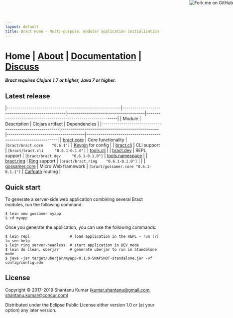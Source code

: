 ```yaml
---
layout: default
title: Bract Home - Multi-purpose, modular application initialization framework for Clojure
---
```

# Home | [About](/about.html) | [Documentation](/documentation.html) | [Discuss](/discuss.html)


_**Bract requires Clojure 1.7 or higher, Java 7 or higher.**_


## Latest release

|---------------------------------------------------------|-------------------------------------------------|---------------------------------------|---------------------------------------------------------------|
| Module                                                  | Description                                     | Clojars artifact                      | Dependencies                                                  |
|---------------------------------------------------------|-------------------------------------------------|---------------------------------------|---------------------------------------------------------------|
| [bract.core](https://github.com/bract/bract.core)       | Core functionality                              | `[bract/bract.core    "0.6.1"]`       | [Keypin](https://github.com/kumarshantanu/keypin) for config  |
| [bract.cli](https://github.com/bract/bract.cli)         | CLI support                                     | `[bract/bract.cli     "0.6.1-0.1.0"]` | [tools.cli](https://github.com/clojure/tools.cli)             |
| [bract.dev](https://github.com/bract/bract.dev)         | REPL support                                    | `[bract/bract.dev     "0.6.1-0.1.0"]` | [tools.namespace](https://github.com/clojure/tools.namespace) |
| [bract.ring](https://github.com/bract/bract.ring)       | [Ring](https://github.com/ring-clojure) support | `[bract/bract.ring    "0.6.1-0.1.0"]` |                                                               |
| [gossamer.core](https://github.com/bract/gossamer.core) | Micro Web framework                             | `[bract/gossamer.core "0.6.1-0.1.1"]` | [Calfpath](https://github.com/kumarshantanu/calfpath) routing |


## Quick start

To generate a server-side web application combining several Bract modules, run the following command:

```shell
$ lein new gossamer myapp
$ cd myapp
```

Once you generate the application, you can use the following commands:

```shell
$ lein repl                  # load application in the REPL - run (?) to see help
$ lein ring server-headless  # start application in DEV mode
$ lein do clean, uberjar     # generate uberjar to run in atandalone mode
$ java -jar target/uberjar/myapp-0.1.0-SNAPSHOT-standalone.jar -vf config/config.edn
```


## License

Copyright © 2017-2019 Shantanu Kumar (kumar.shantanu@gmail.com, shantanu.kumar@concur.com)

Distributed under the Eclipse Public License either version 1.0 or (at
your option) any later version.

<a href='https://github.com/bract'><img style='position: absolute; top: 0; right: 0; border: 0;' src='https://camo.githubusercontent.com/652c5b9acfaddf3a9c326fa6bde407b87f7be0f4/68747470733a2f2f73332e616d617a6f6e6177732e636f6d2f6769746875622f726962626f6e732f666f726b6d655f72696768745f6f72616e67655f6666373630302e706e67' alt='Fork me on GitHub' data-canonical-src='https://s3.amazonaws.com/github/ribbons/forkme_right_orange_ff7600.png'></a>
